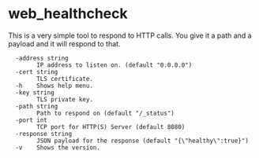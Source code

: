 # web_healthcheck

This is a very simple tool to respond to HTTP calls.
You give it a path and a payload and it will respond to that.

```text
  -address string
        IP address to listen on. (default "0.0.0.0")
  -cert string
        TLS certificate.
  -h    Shows help menu.
  -key string
        TLS private key.
  -path string
        Path to respond on (default "/_status")
  -port int
        TCP port for HTTP(S) Server (default 8080)
  -response string
        JSON payload for the response (default "{\"healthy\":true}")
  -v    Shows the version.
```
